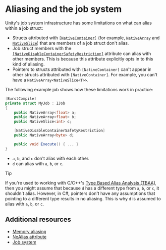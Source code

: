 # Aliasing and the job system

Unity's job system infrastructure has some limitations on what can alias within a job struct:

* Structs attributed with [`[NativeContainer]`](https://docs.unity3d.com/ScriptReference/Unity.Collections.LowLevel.Unsafe.NativeContainerAttribute.html) (for example, [`NativeArray`](https://docs.unity3d.com/ScriptReference/Unity.Collections.NativeArray_1.html) and [`NativeSlice`](https://docs.unity3d.com/ScriptReference/Unity.Collections.NativeSlice_1.html)) that are members of a job struct don't alias.
* Job struct members with the [`[NativeDisableContainerSafetyRestriction]`](https://docs.unity3d.com/ScriptReference/Unity.Collections.LowLevel.Unsafe.NativeDisableContainerSafetyRestrictionAttribute.html) attribute can alias with other members. This is because this attribute explicitly opts in to this kind of aliasing.
* Pointers to structs attributed with `[NativeContainer]` can't appear in other structs attributed with `[NativeContainer]`. For example, you can't have a `NativeArray<NativeSlice<T>>`. 

The following example job shows how these limitations work in practice:

```c#
[BurstCompile]
private struct MyJob : IJob
{
    public NativeArray<float> a;
    public NativeArray<float> b;
    public NativeSlice<int> c;

    [NativeDisableContainerSafetyRestriction]
    public NativeArray<byte> d;

    public void Execute() { ... }
}
```

* `a`, `b`, and `c` don't alias with each other.
* `d` can alias with `a`, `b`, or `c`.

>[!TIP]
>If you're used to working with C/C++'s [Type Based Alias Analysis (TBAA)](https://en.wikipedia.org/wiki/Alias_analysis#Type-based_alias_analysis), then you might assume that because `d` has a different type from `a`, `b`, or `c`, it shouldn't alias. However, in C#, pointers don't have any assumptions that pointing to a different type results in no aliasing. This is why `d` is assumed to alias with `a`, `b`, or `c`.

## Additional resources

* [Memory aliasing](aliasing.md)
* [NoAlias attribute](aliasing-noalias.md)
* [Job system](xref:um-job-system)